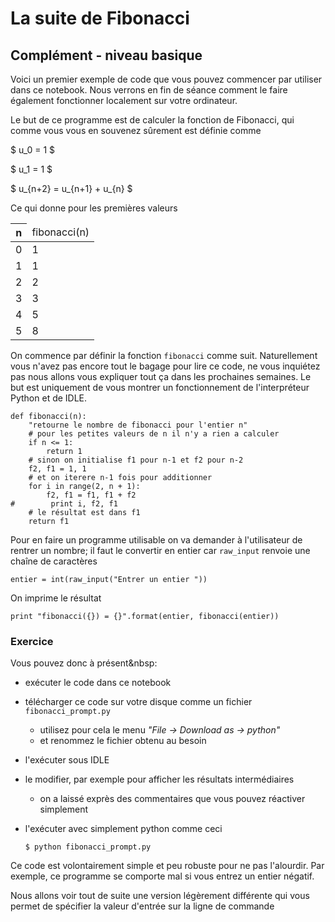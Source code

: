 
# La suite de Fibonacci

## Complément - niveau basique

Voici un premier exemple de code que vous pouvez commencer par utiliser dans ce
notebook. Nous verrons en fin de séance comment le faire également fonctionner
localement sur votre ordinateur.

Le but de ce programme est de calculer la fonction de Fibonacci, qui comme vous
vous en souvenez sûrement est  définie comme

$ u_0 = 1 $

$ u_1 = 1 $

$ u_{n+2} = u_{n+1} + u_{n} $

Ce qui donne pour les premières valeurs

<table>
<thead><tr><th>n</th><td>fibonacci(n)</td></tr></thead>
<tr><td>0</td><td>1</td></tr>
<tr><td>1</td><td>1</td></tr>
<tr><td>2</td><td>2</td></tr>
<tr><td>3</td><td>3</td></tr>
<tr><td>4</td><td>5</td></tr>
<tr><td>5</td><td>8</td></tr>
</table>


On commence par définir la fonction `fibonacci` comme suit. Naturellement vous
n'avez pas encore tout le bagage pour lire ce code, ne vous inquiétez pas nous
allons vous expliquer tout ça dans les prochaines semaines. Le but est
uniquement de vous montrer un fonctionnement de l'interpréteur Python et de
IDLE.


    def fibonacci(n):
        "retourne le nombre de fibonacci pour l'entier n"
        # pour les petites valeurs de n il n'y a rien a calculer
        if n <= 1: 
            return 1
        # sinon on initialise f1 pour n-1 et f2 pour n-2
        f2, f1 = 1, 1
        # et on iterere n-1 fois pour additionner
        for i in range(2, n + 1):
            f2, f1 = f1, f1 + f2
    #        print i, f2, f1
        # le résultat est dans f1
        return f1

Pour en faire un programme utilisable on va demander à l'utilisateur de rentrer
un nombre; il faut le convertir en entier car `raw_input` renvoie une chaîne de
caractères


    entier = int(raw_input("Entrer un entier "))

On imprime le résultat


    print "fibonacci({}) = {}".format(entier, fibonacci(entier))

### Exercice

Vous pouvez donc à présent&nbsp:
 * exécuter le code dans ce notebook
 * télécharger ce code sur votre disque comme un fichier `fibonacci_prompt.py`
   * utilisez pour cela le menu *"File -> Download as -> python"*
   * et renommez le fichier obtenu au besoin
 * l'exécuter sous IDLE
 * le modifier, par exemple pour afficher les résultats intermédiaires
   * on a laissé exprès des commentaires que vous pouvez réactiver simplement
 * l'exécuter avec simplement python comme ceci

     `$ python fibonacci_prompt.py`


Ce code est volontairement simple et peu robuste pour ne pas l'alourdir. Par
exemple, ce programme se comporte mal si vous entrez un entier négatif.

Nous allons voir tout de suite une version légèrement différente qui vous permet
de spécifier la valeur d'entrée sur la ligne de commande
